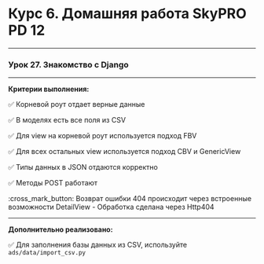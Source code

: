# Курс 6. Домашняя работа SkyPRO PD 12
______________________________________
### Урок 27. Знакомство с Django
______________________________________

**Критерии выполнения:**

:white_check_mark: Корневой роут отдает верные данные

:white_check_mark: В моделях есть все поля из CSV

:white_check_mark: Для view на корневой роут используется подход FBV

:white_check_mark: Для всех остальных view используется подход CBV и GenericView

:white_check_mark: Типы данных в JSON отдаются корректно

:white_check_mark: Методы POST работают

:cross_mark_button: Возврат ошибки 404 происходит через встроенные возможности DetailView - Обработка сделана через Http404
______________________________________
**Дополнительно реализовано:**

:white_check_mark: Для заполнения базы данных из CSV, используйте `ads/data/import_csv.py`